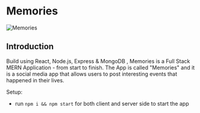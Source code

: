 # Memories

![Memories](https://i.ibb.co/Z8Y0CJv/Screenshot-2020-10-30-at-11-10-04.png)

## Introduction

Build using React, Node.js, Express & MongoDB , Memories is a Full Stack MERN Application - from start to finish. The App is called "Memories" and it is a social media app that allows users to post interesting events that happened in their lives.


Setup:
- run ```npm i && npm start``` for both client and server side to start the app
